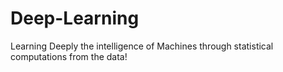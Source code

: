 # Deep-Learning
Learning Deeply the intelligence of Machines through statistical computations from the data!
